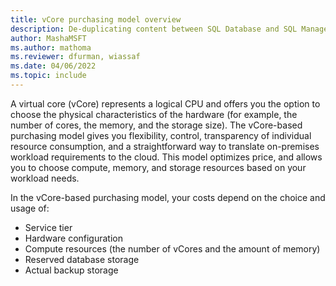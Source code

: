 ```yaml
---
title: vCore purchasing model overview
description: De-duplicating content between SQL Database and SQL Managed Instance, in this case using an include for an overview of the vCore purchasing model.
author: MashaMSFT
ms.author: mathoma
ms.reviewer: dfurman, wiassaf
ms.date: 04/06/2022
ms.topic: include
---
```


A virtual core (vCore) represents a logical CPU and offers you the option to choose the physical characteristics of the hardware (for example, the number of cores, the memory, and the storage size). The vCore-based purchasing model gives you flexibility, control, transparency of individual resource consumption, and a straightforward way to translate on-premises workload requirements to the cloud. This model optimizes price, and allows you to choose compute, memory, and storage resources based on your workload needs.

In the vCore-based purchasing model, your costs depend on the choice and usage of:

- Service tier
- Hardware configuration
- Compute resources (the number of vCores and the amount of memory)
- Reserved database storage
- Actual backup storage
